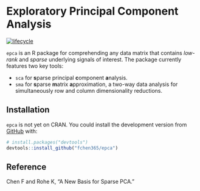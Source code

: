 


<!-- README.md is generated from README.Rmd. Please edit that file -->

# Exploratory Principal Component Analysis

<!-- badges: start -->

[![lifecycle](https://img.shields.io/badge/lifecycle-experimental-orange.svg)](https://www.tidyverse.org/lifecycle/#experimental)
<!-- badges: end -->

`epca` is an R package for comprehending any data matrix that contains
*low-rank* and *sparse* underlying signals of interest. The package
currently features two key tools:

  - `sca` for **s**parse principal **c**omponent **a**nalysis.
  - `sma` for **s**parse **m**atrix **a**pproximation, a two-way data
    analysis for simultaneously row and column dimensionality
    reductions.

<!-- The SMA decomposes a data matrix $X$ into the form of $Z B Y^\top$, where $Z$ and $Y$ are sparse and orthogonal, and $B$ is low-rank. -->

<!-- This is accomplished by minimizing the reconstruction error under the [Frobenius norm](http://mathworld.wolfram.com/FrobeniusNorm.html). -->

## Installation

<!-- You can install the released version of epca from [CRAN](https://CRAN.R-project.org) with: -->

<!-- ``` r -->

<!-- install.packages("epca") -->

<!-- ``` -->

<!-- or the development version from [GitHub](https://github.com/) with: -->

`epca` is not yet on CRAN. You could install the development version
from [GitHub](https://github.com/) with:

``` r
# install.packages("devtools")
devtools::install_github("fchen365/epca")
```

<!-- ## Example -->

<!-- This is a basic example which shows you how to solve a common problem. -->

## Reference

Chen F and Rohe K, “A New Basis for Sparse PCA.”
